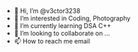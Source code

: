 - 👋 Hi, I’m @v3ctor3238
- 👀 I’m interested in Coding, Photography
- 🌱 I’m currently learning DSA C++
- 💞️ I’m looking to collaborate on ...
- 📫 How to reach me email

<!---
v3ctor3238/v3ctor3238 is a ✨ special ✨ repository because its `README.md` (this file) appears on your GitHub profile.
You can click the Preview link to take a look at your changes.
--->
